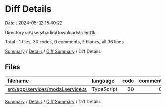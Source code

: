 # Diff Details

Date : 2024-05-02 15:40:22

Directory c:\\Users\\badin\\Downloads\\client1k

Total : 1 files,  30 codes, 0 comments, 6 blanks, all 36 lines

[Summary](results.md) / [Details](details.md) / [Diff Summary](diff.md) / Diff Details

## Files
| filename | language | code | comment | blank | total |
| :--- | :--- | ---: | ---: | ---: | ---: |
| [src/app/services/modal.service.ts](/src/app/services/modal.service.ts) | TypeScript | 30 | 0 | 6 | 36 |

[Summary](results.md) / [Details](details.md) / [Diff Summary](diff.md) / Diff Details